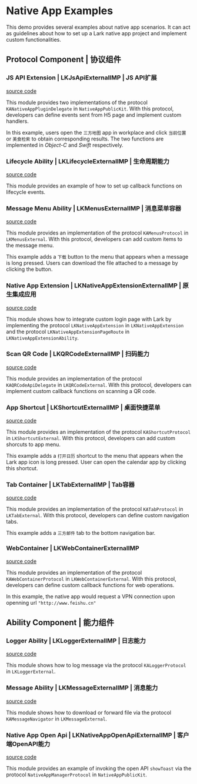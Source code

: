 # Native App Examples
This demo provides several examples about native app scenarios. It can act as guidelines about how to set up a Lark native app project and implement custom functionalities.

## Protocol Component | 协议组件

### JS API Extension | LKJsApiExternalIMP | JS API扩展
[source code](alchemy_app_demo_ios/LKJsApiExternalIMP)

This module provides two implementations of the protocol `KANativeAppPluginDelegate` in `NativeAppPublicKit`. With this protocol, developers can define events sent from H5 page and implement custom handlers.

In this example, users open the `三方地图` app in workplace and click `当前位置` or `美食检索` to obtain corresponding results. The two functions are implemented in _Object-C_ and _Swift_ respectively.

### Lifecycle Ability | LKLifecycleExternalIMP | 生命周期能力
[source code](alchemy_app_demo_ios/LKLifecycleExternalIMP)

This module provides an example of how to set up callback functions on lifecycle events.

### Message Menu Ability | LKMenusExternalIMP | 消息菜单容器
[source code](alchemy_app_demo_ios/LKMenusExternalIMP)

This module provides an implementation of the protocol `KAMenusProtocol` in `LKMenusExternal`. With this protocol, developers can add custom items to the message menu.

This example adds a `下载` button to the menu that appears when a message is long pressed. Users can download the file attached to a message by clicking the button. 

### Native App Extension | LKNativeAppExtensionExternalIMP | 原生集成应用
[source code](alchemy_app_demo_ios/LKNativeAppExtensionExternalIMP)

This module shows how to integrate custom login page with Lark by implementing the protocol `LKNativeAppExtension`  in `LKNativeAppExtension` and the protocol `LKNativeAppExtensionPageRoute` in `LKNativeAppExtensionAbility`.

### Scan QR Code | LKQRCodeExternalIMP | 扫码能力
[source code](alchemy_app_demo_ios/LKQRCodeExternalIMP)

This module provides an implementation of the protocol `KAQRCodeApiDelegate` in `LKQRCodeExternal`. With this protocol, developers can implement custom callback functions on scanning a QR code.

### App Shortcut | LKShortcutExternalIMP | 桌面快捷菜单
[source code](alchemy_app_demo_ios/LKShortcutExternalIMP)

This module provides an implementation of the protocol `KAShortcutProtocol` in `LKShortcutExternal`. With this protocol, developers can add custom shorcuts to app menu.

This example adds a `打开日历` shortcut to the menu that appears when the Lark app icon is long pressed. User can open the calendar app by clicking this shortcut.

### Tab Container | LKTabExternalIMP | Tab容器
[source code](alchemy_app_demo_ios/LKTabExternalIMP)

This module provides an implementation of the protocol `KATabProtocol` in `LKTabExternal`. With this protocol, developers can define custom navigation tabs. 

This example adds a `三方邮件` tab to the bottom navigation bar.

### WebContainer | LKWebContainerExternalIMP
[source code](alchemy_app_demo_ios/LKWebContainerExternalIMP)

This module provides an implementation of the protocol `KAWebContainerProtocol` in `LKWebContainerExternal`. With this protocol, developers can define custom callback functions for web operations. 

In this example, the native app would request a VPN connection upon openning url `"http://www.feishu.cn"`


## Ability Component | 能力组件

### Logger Ability | LKLoggerExternalIMP | 日志能力
[source code](alchemy_app_demo_ios/LKLoggerExternalIMP)

This module shows how to log message via the protocol `KALoggerProtocol` in `LKLoggerExternal`.

### Message Ability | LKMessageExternalIMP | 消息能力
[source code](alchemy_app_demo_ios/LKMessageExternalIMP)

This module shows how to download or forward file via the protocol `KAMessageNavigator` in `LKMessageExternal`.

### Native App Open Api | LKNativeAppOpenApiExternalIMP | 客户端OpenAPI能力
[source code](alchemy_app_demo_ios/LKNativeAppOpenApiExternalIMP)

This module provides an example of invoking the open API `showToast` via the protocol `NativeAppManagerProtocol` in `NativeAppPublicKit`.



